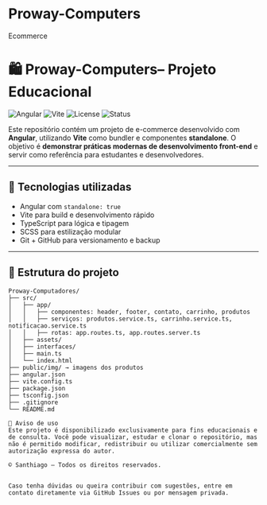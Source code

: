 # Proway-Computers
Ecommerce 

# 🛍️ Proway-Computers– Projeto Educacional

![Angular](https://img.shields.io/badge/Angular-Standalone-blue)
![Vite](https://img.shields.io/badge/Vite-Bundler-purple)
![License](https://img.shields.io/badge/Licença-Todos%20os%20direitos%20reservados-red)
![Status](https://img.shields.io/badge/Projeto-Educacional-green)

Este repositório contém um projeto de e-commerce desenvolvido com **Angular**, utilizando **Vite** como bundler e componentes **standalone**. O objetivo é **demonstrar práticas modernas de desenvolvimento front-end** e servir como referência para estudantes e desenvolvedores.

---

## 🚀 Tecnologias utilizadas

- Angular com `standalone: true`
- Vite para build e desenvolvimento rápido
- TypeScript para lógica e tipagem
- SCSS para estilização modular
- Git + GitHub para versionamento e backup

---

## 📁 Estrutura do projeto

```plaintext
Proway-Computadores/
├── src/
│   ├── app/
│   │   ├── componentes: header, footer, contato, carrinho, produtos
│   │   ├── serviços: produtos.service.ts, carrinho.service.ts, notificacao.service.ts
│   │   ├── rotas: app.routes.ts, app.routes.server.ts
│   ├── assets/
│   ├── interfaces/
│   ├── main.ts
│   └── index.html
├── public/img/ → imagens dos produtos
├── angular.json
├── vite.config.ts
├── package.json
├── tsconfig.json
├── .gitignore
└── README.md

📌 Aviso de uso
Este projeto é disponibilizado exclusivamente para fins educacionais e de consulta. Você pode visualizar, estudar e clonar o repositório, mas não é permitido modificar, redistribuir ou utilizar comercialmente sem autorização expressa do autor.

© Santhiago – Todos os direitos reservados.


Caso tenha dúvidas ou queira contribuir com sugestões, entre em contato diretamente via GitHub Issues ou por mensagem privada.


